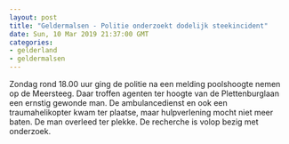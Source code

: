 ```yaml
---
layout: post
title: "Geldermalsen - Politie onderzoekt dodelijk steekincident"
date: Sun, 10 Mar 2019 21:37:00 GMT
categories: 
- gelderland 
- geldermalsen 
---
```


Zondag rond 18.00 uur ging de politie na een melding poolshoogte nemen op de Meersteeg. Daar troffen agenten ter hoogte van de Plettenburglaan een ernstig gewonde man. De ambulancedienst en ook een traumahelikopter kwam ter plaatse, maar hulpverlening mocht niet meer baten. De man overleed ter plekke. De recherche is volop bezig met onderzoek.
